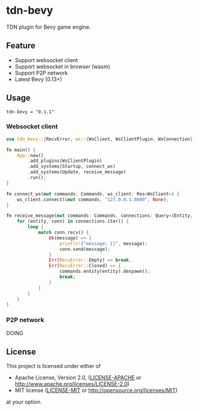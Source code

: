 # tdn-bevy
TDN plugin for Bevy game engine.

## Feature
- Support websocket client
- Support websocket in browser (wasm)
- Support P2P network
- Latest Bevy (0.13+)

## Usage
```tdn-bevy = "0.1.1"```

### Websocket client
```rust
use tdn_bevy::{RecvError, ws::{WsClient, WsClientPlugin, WsConnection}};

fn main() {
    App::new()
        .add_plugins(WsClientPlugin)
        .add_systems(Startup, connect_ws)
        .add_systems(Update, receive_message)
        .run();
}

fn connect_ws(mut commands: Commands, ws_client: Res<WsClient>) {
    ws_client.connect(&mut commands, "127.0.0.1:8000", None);
}

fn receive_message(mut commands: Commands, connections: Query<(Entity, &WsConnection)>) {
    for (entity, conn) in connections.iter() {
        loop {
            match conn.recv() {
                Ok(message) => {
                    println!("message: {}", message);
                    conn.send(message);
                }
                Err(RecvError::Empty) => break,
                Err(RecvError::Closed) => {
                    commands.entity(entity).despawn();
                    break;
                }
            }
        }
    }
}

```

### P2P network
DOING

## License

This project is licensed under either of

 * Apache License, Version 2.0, ([LICENSE-APACHE](LICENSE-APACHE) or
   http://www.apache.org/licenses/LICENSE-2.0)
 * MIT license ([LICENSE-MIT](LICENSE-MIT) or
   http://opensource.org/licenses/MIT)

at your option.
